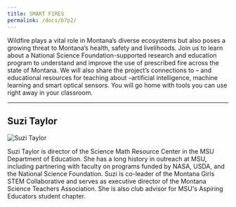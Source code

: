 ```yaml
---
title: SMART FIRES
permalink: /docs/b7p2/
---
```


Wildfire plays a vital role in Montana’s diverse ecosystems but also poses a growing threat to Montana’s health, safety and livelihoods. Join us to learn about a National Science Foundation-supported research and education program to understand and improve the use of prescribed fire across the state of Montana. We will also share the project’s connections to – and educational resources for teaching about –artificial intelligence, machine learning and smart optical sensors. You will go home with tools you can use right away in your classroom.

***

## Suzi Taylor

![Suzi Taylor](../monday/breakout1/images/taylor.jpeg)

Suzi Taylor is director of the Science Math Resource Center in the MSU Department of Education. She has a long history in outreach at MSU, including partnering with faculty on programs funded by NASA, USDA, and the National Science Foundation. Suzi is co-leader of the Montana Girls STEM Collaborative and serves as executive director of the Montana Science Teachers Association. She is also club advisor for MSU's Aspiring Educators student chapter.
